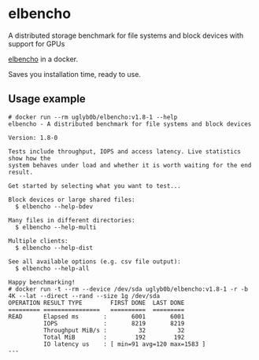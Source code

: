 # elbencho
A distributed storage benchmark for file systems and block devices with support for GPUs

[elbencho](https://github.com/breuner/elbencho) in a docker. 

Saves you installation time, ready to use.

## Usage example

```
# docker run --rm uglyb0b/elbencho:v1.8-1 --help
elbencho - A distributed benchmark for file systems and block devices

Version: 1.8-0

Tests include throughput, IOPS and access latency. Live statistics show how the
system behaves under load and whether it is worth waiting for the end result.

Get started by selecting what you want to test...

Block devices or large shared files:
  $ elbencho --help-bdev

Many files in different directories:
  $ elbencho --help-multi

Multiple clients:
  $ elbencho --help-dist

See all available options (e.g. csv file output):
  $ elbencho --help-all

Happy benchmarking!
# docker run -t --rm --device /dev/sda uglyb0b/elbencho:v1.8-1 -r -b 4K --lat --direct --rand --size 1g /dev/sda
OPERATION RESULT TYPE        FIRST DONE  LAST DONE
========= ================   ==========  =========
READ      Elapsed ms       :       6001       6001
          IOPS             :       8219       8219
          Throughput MiB/s :         32         32
          Total MiB        :        192        192
          IO latency us    : [ min=91 avg=120 max=1583 ]
---
```
